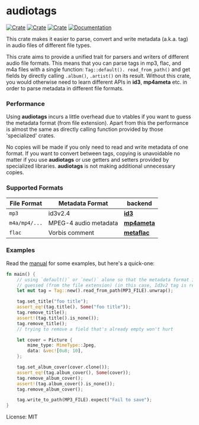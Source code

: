 # audiotags

[![Crate](https://img.shields.io/crates/v/audiotags.svg)](https://crates.io/crates/audiotags)
[![Crate](https://img.shields.io/crates/d/audiotags.svg)](https://crates.io/crates/audiotags)
[![Crate](https://img.shields.io/crates/l/audiotags.svg)](https://crates.io/crates/audiotags)
[![Documentation](https://docs.rs/audiotags/badge.svg)](https://docs.rs/audiotags/)

This crate makes it easier to parse, convert and write metadata (a.k.a. tag) in audio files of different file types.

This crate aims to provide a unified trait for parsers and writers of different audio file formats.
This means that you can parse tags in mp3, flac, and m4a files with a single function: `Tag::default().
read_from_path()` and get fields by directly calling `.album()`, `.artist()` on its result. Without this
crate, you would otherwise need to learn different APIs in **id3**, **mp4ameta** etc. in order to parse
metadata in different file formats.

### Performance

Using **audiotags** incurs a little overhead due to vtables if you want to guess the metadata format
(from file extension). Apart from this the performance is almost the same as directly calling function
provided by those 'specialized' crates.

No copies will be made if you only need to read and write metadata of one format. If you want to convert
between tags, copying is unavoidable no matter if you use **audiotags** or use getters and setters provided
by specialized libraries. **audiotags** is not making additional unnecessary copies.

### Supported Formats

| File Format   | Metadata Format       | backend                                                    |
| ------------- | --------------------- | ---------------------------------------------------------- |
| `mp3`         | id3v2.4               | [**id3**](https://github.com/polyfloyd/rust-id3)           |
| `m4a/mp4/...` | MPEG-4 audio metadata | [**mp4ameta**](https://github.com/Saecki/rust-mp4ameta)    |
| `flac`        | Vorbis comment        | [**metaflac**](https://github.com/MoosicBox/rust-metaflac) |

### Examples

Read the [manual](https://docs.rs/audiotags) for some examples, but here's a quick-one:

```rust
fn main() {
    // using `default()` or `new()` alone so that the metadata format is
    // guessed (from the file extension) (in this case, Id3v2 tag is read)
    let mut tag = Tag::new().read_from_path(MP3_FILE).unwrap();

    tag.set_title("foo title");
    assert_eq!(tag.title(), Some("foo title"));
    tag.remove_title();
    assert!(tag.title().is_none());
    tag.remove_title();
    // trying to remove a field that's already empty won't hurt

    let cover = Picture {
        mime_type: MimeType::Jpeg,
        data: &vec![0u8; 10],
    };

    tag.set_album_cover(cover.clone());
    assert_eq!(tag.album_cover(), Some(cover));
    tag.remove_album_cover();
    assert!(tag.album_cover().is_none());
    tag.remove_album_cover();

    tag.write_to_path(MP3_FILE).expect("Fail to save");
}
```

License: MIT
